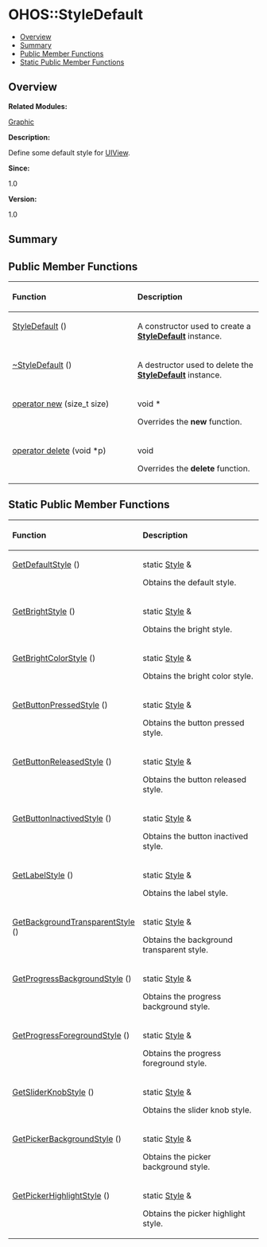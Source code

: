 # OHOS::StyleDefault<a name="ZH-CN_TOPIC_0000001054799633"></a>

-   [Overview](#section500669560165635)
-   [Summary](#section1376385147165635)
-   [Public Member Functions](#pub-methods)
-   [Static Public Member Functions](#pub-static-methods)

## **Overview**<a name="section500669560165635"></a>

**Related Modules:**

[Graphic](Graphic.md)

**Description:**

Define some default style for  [UIView](OHOS-UIView.md). 

**Since:**

1.0

**Version:**

1.0

## **Summary**<a name="section1376385147165635"></a>

## Public Member Functions<a name="pub-methods"></a>

<a name="table997973022165635"></a>
<table><thead align="left"><tr id="row372489730165635"><th class="cellrowborder" valign="top" width="50%" id="mcps1.1.3.1.1"><p id="p557722483165635"><a name="p557722483165635"></a><a name="p557722483165635"></a>Function</p>
</th>
<th class="cellrowborder" valign="top" width="50%" id="mcps1.1.3.1.2"><p id="p108787616165635"><a name="p108787616165635"></a><a name="p108787616165635"></a>Description</p>
</th>
</tr>
</thead>
<tbody><tr id="row511917417165635"><td class="cellrowborder" valign="top" width="50%" headers="mcps1.1.3.1.1 "><p id="p1618480619165635"><a name="p1618480619165635"></a><a name="p1618480619165635"></a><a href="Graphic.md#gae5bc682ac7e77c369ccdd32a68de4387">StyleDefault</a> ()</p>
</td>
<td class="cellrowborder" valign="top" width="50%" headers="mcps1.1.3.1.2 "><p id="p1954292628165635"><a name="p1954292628165635"></a><a name="p1954292628165635"></a> </p>
<p id="p1944766335165635"><a name="p1944766335165635"></a><a name="p1944766335165635"></a>A constructor used to create a <strong id="b1184318837165635"><a name="b1184318837165635"></a><a name="b1184318837165635"></a><a href="OHOS-StyleDefault.md">StyleDefault</a></strong> instance. </p>
</td>
</tr>
<tr id="row1954480953165635"><td class="cellrowborder" valign="top" width="50%" headers="mcps1.1.3.1.1 "><p id="p1980762103165635"><a name="p1980762103165635"></a><a name="p1980762103165635"></a><a href="Graphic.md#ga01ecc90591628698b0d657a60f567b09">~StyleDefault</a> ()</p>
</td>
<td class="cellrowborder" valign="top" width="50%" headers="mcps1.1.3.1.2 "><p id="p1558597882165635"><a name="p1558597882165635"></a><a name="p1558597882165635"></a> </p>
<p id="p2079573494165635"><a name="p2079573494165635"></a><a name="p2079573494165635"></a>A destructor used to delete the <strong id="b1409126326165635"><a name="b1409126326165635"></a><a name="b1409126326165635"></a><a href="OHOS-StyleDefault.md">StyleDefault</a></strong> instance. </p>
</td>
</tr>
<tr id="row2143914520165635"><td class="cellrowborder" valign="top" width="50%" headers="mcps1.1.3.1.1 "><p id="p1470072098165635"><a name="p1470072098165635"></a><a name="p1470072098165635"></a><a href="Graphic.md#ga4854963aa969ee20a6cd174a70f5cd23">operator new</a> (size_t size)</p>
</td>
<td class="cellrowborder" valign="top" width="50%" headers="mcps1.1.3.1.2 "><p id="p1112690282165635"><a name="p1112690282165635"></a><a name="p1112690282165635"></a>void * </p>
<p id="p855562535165635"><a name="p855562535165635"></a><a name="p855562535165635"></a>Overrides the <strong id="b898361688165635"><a name="b898361688165635"></a><a name="b898361688165635"></a>new</strong> function. </p>
</td>
</tr>
<tr id="row1768373047165635"><td class="cellrowborder" valign="top" width="50%" headers="mcps1.1.3.1.1 "><p id="p1365141444165635"><a name="p1365141444165635"></a><a name="p1365141444165635"></a><a href="Graphic.md#gadf1997a0f56ac2b220e7f0f8e8e0a6ef">operator delete</a> (void *p)</p>
</td>
<td class="cellrowborder" valign="top" width="50%" headers="mcps1.1.3.1.2 "><p id="p2018700020165635"><a name="p2018700020165635"></a><a name="p2018700020165635"></a>void </p>
<p id="p1278870630165635"><a name="p1278870630165635"></a><a name="p1278870630165635"></a>Overrides the <strong id="b856376326165635"><a name="b856376326165635"></a><a name="b856376326165635"></a>delete</strong> function. </p>
</td>
</tr>
</tbody>
</table>

## Static Public Member Functions<a name="pub-static-methods"></a>

<a name="table904248489165635"></a>
<table><thead align="left"><tr id="row1683078393165635"><th class="cellrowborder" valign="top" width="50%" id="mcps1.1.3.1.1"><p id="p560603995165635"><a name="p560603995165635"></a><a name="p560603995165635"></a>Function</p>
</th>
<th class="cellrowborder" valign="top" width="50%" id="mcps1.1.3.1.2"><p id="p1725588736165635"><a name="p1725588736165635"></a><a name="p1725588736165635"></a>Description</p>
</th>
</tr>
</thead>
<tbody><tr id="row29373487165635"><td class="cellrowborder" valign="top" width="50%" headers="mcps1.1.3.1.1 "><p id="p1963968163165635"><a name="p1963968163165635"></a><a name="p1963968163165635"></a><a href="Graphic.md#gae8f75aba900bbc7119228cdc8e97e40b">GetDefaultStyle</a> ()</p>
</td>
<td class="cellrowborder" valign="top" width="50%" headers="mcps1.1.3.1.2 "><p id="p1597132062165635"><a name="p1597132062165635"></a><a name="p1597132062165635"></a>static <a href="OHOS-Style.md">Style</a> &amp; </p>
<p id="p441812333165635"><a name="p441812333165635"></a><a name="p441812333165635"></a>Obtains the default style. </p>
</td>
</tr>
<tr id="row618862830165635"><td class="cellrowborder" valign="top" width="50%" headers="mcps1.1.3.1.1 "><p id="p1715953929165635"><a name="p1715953929165635"></a><a name="p1715953929165635"></a><a href="Graphic.md#ga1463772d745bb998846daad09b11df58">GetBrightStyle</a> ()</p>
</td>
<td class="cellrowborder" valign="top" width="50%" headers="mcps1.1.3.1.2 "><p id="p1811377416165635"><a name="p1811377416165635"></a><a name="p1811377416165635"></a>static <a href="OHOS-Style.md">Style</a> &amp; </p>
<p id="p1142917704165635"><a name="p1142917704165635"></a><a name="p1142917704165635"></a>Obtains the bright style. </p>
</td>
</tr>
<tr id="row1422197233165635"><td class="cellrowborder" valign="top" width="50%" headers="mcps1.1.3.1.1 "><p id="p1780476912165635"><a name="p1780476912165635"></a><a name="p1780476912165635"></a><a href="Graphic.md#ga1b8645b79268358000db1cc1af2f26b9">GetBrightColorStyle</a> ()</p>
</td>
<td class="cellrowborder" valign="top" width="50%" headers="mcps1.1.3.1.2 "><p id="p202268473165635"><a name="p202268473165635"></a><a name="p202268473165635"></a>static <a href="OHOS-Style.md">Style</a> &amp; </p>
<p id="p1571365727165635"><a name="p1571365727165635"></a><a name="p1571365727165635"></a>Obtains the bright color style. </p>
</td>
</tr>
<tr id="row1910737032165635"><td class="cellrowborder" valign="top" width="50%" headers="mcps1.1.3.1.1 "><p id="p1451045842165635"><a name="p1451045842165635"></a><a name="p1451045842165635"></a><a href="Graphic.md#gaa2096a167e0ea9de4450ae516f88ce31">GetButtonPressedStyle</a> ()</p>
</td>
<td class="cellrowborder" valign="top" width="50%" headers="mcps1.1.3.1.2 "><p id="p1278978042165635"><a name="p1278978042165635"></a><a name="p1278978042165635"></a>static <a href="OHOS-Style.md">Style</a> &amp; </p>
<p id="p80682798165635"><a name="p80682798165635"></a><a name="p80682798165635"></a>Obtains the button pressed style. </p>
</td>
</tr>
<tr id="row241367001165635"><td class="cellrowborder" valign="top" width="50%" headers="mcps1.1.3.1.1 "><p id="p297850311165635"><a name="p297850311165635"></a><a name="p297850311165635"></a><a href="Graphic.md#ga694e90d027391fd114481ea91ad39011">GetButtonReleasedStyle</a> ()</p>
</td>
<td class="cellrowborder" valign="top" width="50%" headers="mcps1.1.3.1.2 "><p id="p225085935165635"><a name="p225085935165635"></a><a name="p225085935165635"></a>static <a href="OHOS-Style.md">Style</a> &amp; </p>
<p id="p1778394756165635"><a name="p1778394756165635"></a><a name="p1778394756165635"></a>Obtains the button released style. </p>
</td>
</tr>
<tr id="row1865552015165635"><td class="cellrowborder" valign="top" width="50%" headers="mcps1.1.3.1.1 "><p id="p1460945589165635"><a name="p1460945589165635"></a><a name="p1460945589165635"></a><a href="Graphic.md#ga42f393499cc83304a2a1cfa1cacc4003">GetButtonInactivedStyle</a> ()</p>
</td>
<td class="cellrowborder" valign="top" width="50%" headers="mcps1.1.3.1.2 "><p id="p1925304509165635"><a name="p1925304509165635"></a><a name="p1925304509165635"></a>static <a href="OHOS-Style.md">Style</a> &amp; </p>
<p id="p597393869165635"><a name="p597393869165635"></a><a name="p597393869165635"></a>Obtains the button inactived style. </p>
</td>
</tr>
<tr id="row1695497347165635"><td class="cellrowborder" valign="top" width="50%" headers="mcps1.1.3.1.1 "><p id="p1350480599165635"><a name="p1350480599165635"></a><a name="p1350480599165635"></a><a href="Graphic.md#ga3f4f513b6dff5e245f2341890dae5ee1">GetLabelStyle</a> ()</p>
</td>
<td class="cellrowborder" valign="top" width="50%" headers="mcps1.1.3.1.2 "><p id="p656748203165635"><a name="p656748203165635"></a><a name="p656748203165635"></a>static <a href="OHOS-Style.md">Style</a> &amp; </p>
<p id="p174533228165635"><a name="p174533228165635"></a><a name="p174533228165635"></a>Obtains the label style. </p>
</td>
</tr>
<tr id="row1142693255165635"><td class="cellrowborder" valign="top" width="50%" headers="mcps1.1.3.1.1 "><p id="p294312449165635"><a name="p294312449165635"></a><a name="p294312449165635"></a><a href="Graphic.md#ga726fa9b4839e4a37712addd93bc91c9c">GetBackgroundTransparentStyle</a> ()</p>
</td>
<td class="cellrowborder" valign="top" width="50%" headers="mcps1.1.3.1.2 "><p id="p300042886165635"><a name="p300042886165635"></a><a name="p300042886165635"></a>static <a href="OHOS-Style.md">Style</a> &amp; </p>
<p id="p181475438165635"><a name="p181475438165635"></a><a name="p181475438165635"></a>Obtains the background transparent style. </p>
</td>
</tr>
<tr id="row172960141165635"><td class="cellrowborder" valign="top" width="50%" headers="mcps1.1.3.1.1 "><p id="p433879701165635"><a name="p433879701165635"></a><a name="p433879701165635"></a><a href="Graphic.md#gaa4c13964a439e472d5a41edfa2e5dd4f">GetProgressBackgroundStyle</a> ()</p>
</td>
<td class="cellrowborder" valign="top" width="50%" headers="mcps1.1.3.1.2 "><p id="p721341344165635"><a name="p721341344165635"></a><a name="p721341344165635"></a>static <a href="OHOS-Style.md">Style</a> &amp; </p>
<p id="p1852330343165635"><a name="p1852330343165635"></a><a name="p1852330343165635"></a>Obtains the progress background style. </p>
</td>
</tr>
<tr id="row158362813165635"><td class="cellrowborder" valign="top" width="50%" headers="mcps1.1.3.1.1 "><p id="p533498425165635"><a name="p533498425165635"></a><a name="p533498425165635"></a><a href="Graphic.md#ga6ce583a8cce5527ee812cea6fb6a6113">GetProgressForegroundStyle</a> ()</p>
</td>
<td class="cellrowborder" valign="top" width="50%" headers="mcps1.1.3.1.2 "><p id="p471930565165635"><a name="p471930565165635"></a><a name="p471930565165635"></a>static <a href="OHOS-Style.md">Style</a> &amp; </p>
<p id="p303764921165635"><a name="p303764921165635"></a><a name="p303764921165635"></a>Obtains the progress foreground style. </p>
</td>
</tr>
<tr id="row1075459327165635"><td class="cellrowborder" valign="top" width="50%" headers="mcps1.1.3.1.1 "><p id="p1631842758165635"><a name="p1631842758165635"></a><a name="p1631842758165635"></a><a href="Graphic.md#ga9102687741cde90b659ebdc3eb773895">GetSliderKnobStyle</a> ()</p>
</td>
<td class="cellrowborder" valign="top" width="50%" headers="mcps1.1.3.1.2 "><p id="p300833037165635"><a name="p300833037165635"></a><a name="p300833037165635"></a>static <a href="OHOS-Style.md">Style</a> &amp; </p>
<p id="p2104000260165635"><a name="p2104000260165635"></a><a name="p2104000260165635"></a>Obtains the slider knob style. </p>
</td>
</tr>
<tr id="row1717925080165635"><td class="cellrowborder" valign="top" width="50%" headers="mcps1.1.3.1.1 "><p id="p1880740356165635"><a name="p1880740356165635"></a><a name="p1880740356165635"></a><a href="Graphic.md#ga39a41c86eba9feaa5a8130da6e7c8014">GetPickerBackgroundStyle</a> ()</p>
</td>
<td class="cellrowborder" valign="top" width="50%" headers="mcps1.1.3.1.2 "><p id="p256680198165635"><a name="p256680198165635"></a><a name="p256680198165635"></a>static <a href="OHOS-Style.md">Style</a> &amp; </p>
<p id="p716367042165635"><a name="p716367042165635"></a><a name="p716367042165635"></a>Obtains the picker background style. </p>
</td>
</tr>
<tr id="row1164879979165635"><td class="cellrowborder" valign="top" width="50%" headers="mcps1.1.3.1.1 "><p id="p469447944165635"><a name="p469447944165635"></a><a name="p469447944165635"></a><a href="Graphic.md#gace2f6b055a11b93b1fc632c4e135043d">GetPickerHighlightStyle</a> ()</p>
</td>
<td class="cellrowborder" valign="top" width="50%" headers="mcps1.1.3.1.2 "><p id="p922484956165635"><a name="p922484956165635"></a><a name="p922484956165635"></a>static <a href="OHOS-Style.md">Style</a> &amp; </p>
<p id="p908918693165635"><a name="p908918693165635"></a><a name="p908918693165635"></a>Obtains the picker highlight style. </p>
</td>
</tr>
</tbody>
</table>

